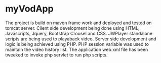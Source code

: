 # myVodApp
The project is build on maven frame work and deployed and tested on tomcat server.
Client side development being done using HTML, Javascripts, Jquery, Bootstrap Crousel and CSS. JWPlayer standalone scripts are being used to playaback video.
Server side development and logic is being achieved using PHP. PHP session variable was used to maintain the video history list.
The application web.xml file has been tweeked to invoke php servlet to run php scripts.
